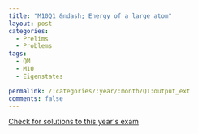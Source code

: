 ```yaml
---
title: "M10Q1 &ndash; Energy of a large atom"
layout: post
categories:
  - Prelims
  - Problems
tags:
  - QM
  - M10
  - Eigenstates

permalink: /:categories/:year/:month/Q1:output_ext
comments: false
---
```

<object data="2010M1Q.pdf" type="application/pdf" width="100%" height="500"></object>
<div class="message"><a href='https://princetonprelim.com/prelim/25/'>Check for solutions to this year's exam</a></div>